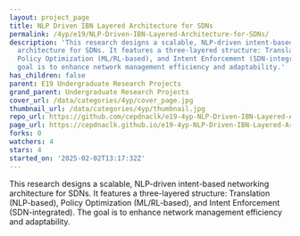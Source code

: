 ```yaml
---
layout: project_page
title: NLP Driven IBN Layered Architecture for SDNs
permalink: /4yp/e19/NLP-Driven-IBN-Layered-Architecture-for-SDNs/
description: 'This research designs a scalable, NLP-driven intent-based networking
  architecture for SDNs. It features a three-layered structure: Translation (NLP-based),
  Policy Optimization (ML/RL-based), and Intent Enforcement (SDN-integrated). The
  goal is to enhance network management efficiency and adaptability.'
has_children: false
parent: E19 Undergraduate Research Projects
grand_parent: Undergraduate Research Projects
cover_url: /data/categories/4yp/cover_page.jpg
thumbnail_url: /data/categories/4yp/thumbnail.jpg
repo_url: https://github.com/cepdnaclk/e19-4yp-NLP-Driven-IBN-Layered-Architecture-for-SDNs
page_url: https://cepdnaclk.github.io/e19-4yp-NLP-Driven-IBN-Layered-Architecture-for-SDNs
forks: 0
watchers: 4
stars: 4
started_on: '2025-02-02T13:17:32Z'
---
```


This research designs a scalable, NLP-driven intent-based networking architecture for SDNs. It features a three-layered structure: Translation (NLP-based), Policy Optimization (ML/RL-based), and Intent Enforcement (SDN-integrated). The goal is to enhance network management efficiency and adaptability.